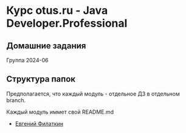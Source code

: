 # Курс otus.ru - Java Developer.Professional
## Домашние задания 

Группа 2024-06

## Структура папок
Предполагается, что каждый модуль - отдельное ДЗ в отдельном branch.

Каждый модуль иммет свой README.md


- [Евгений Филаткин](https://github.com/filatkinen) 
